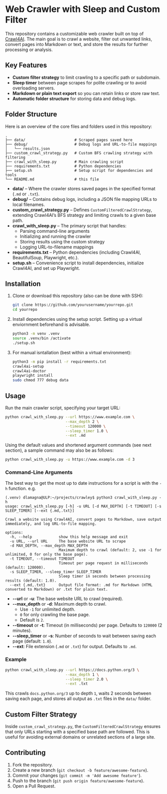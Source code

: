 # Web Crawler with Sleep and Custom Filter

This repository contains a customizable web crawler built on top of [Crawl4AI](https://pypi.org/project/crawl4ai). The main goal is to crawl a website, filter out unwanted links, convert pages into Markdown or text, and store the results for further processing or analysis.

## Key Features

- **Custom filter strategy** to limit crawling to a specific path or subdomain.  
- **Sleep timer** between page scrapes for polite crawling or to avoid overloading servers.  
- **Markdown or plain text export** so you can retain links or store raw text.  
- **Automatic folder structure** for storing data and debug logs.

## Folder Structure

Here is an overview of the core files and folders used in this repository:

```
.
├── data/                      # Scraped pages saved here
├── debug/                     # Debug logs and URL-to-file mappings
│   └── results.json
├── custom_crawl_strategy.py   # Custom BFS crawling strategy with filtering
├── crawl_with_sleep.py        # Main crawling script
├── requirements.txt           # Python dependencies
├── setup.sh                   # Setup script for dependencies and tools
└── README.md                  # this file
```


- **data/** – Where the crawler stores saved pages in the specified format (`.md` or `.txt`).
- **debug/** – Contains debug logs, including a JSON file mapping URLs to local filenames.
- **custom_crawl_strategy.py** – Defines `CustomFilteredCrawlStrategy`, extending Crawl4AI’s BFS strategy and limiting crawls to a given base path.
- **crawl_with_sleep.py** – The primary script that handles:
  - Parsing command-line arguments  
  - Initializing and running the crawler  
  - Storing results using the custom strategy  
  - Logging URL-to-filename mappings  
- **requirements.txt** – Python dependencies (including Crawl4AI, BeautifulSoup, Playwright, etc.).
- **setup.sh** – Convenience script to install dependencies, initialize Crawl4AI, and set up Playwright.

## Installation

1. Clone or download this repository (also can be done with SSH):
   ```bash
   git clone https://github.com/yourusername/yourrepo.git
   cd yourrepo

2. Install dependencies using the setup script. Setting up a virtual enviornment beforehand is advisable.
    ```bash
    python3 -m venv .venv
    source .venv/bin /activate
    ./setup.sh
    ```

3. For manual isntallation (best within a virtual environment): 
    ```bash
    python3 -m pip install -r requirements.txt
    crawl4ai-setup
    crawl4ai-doctor
    playwright install
    sudo chmod 777 debug data
    ```

## Usage

Run the main crawler script, specifying your target URL:

```bash
python crawl_with_sleep.py --url https://www.example.com \
                           --max_depth 2 \
                           --timeout 120000 \
                           --sleep_timer 1.0 \
                           --ext .md
```
Using the default values and shortened argument commands (see next section), a sample command may also be as follows:
```bash 
python crawl_with_sleep.py -u https://www.example.com -d 3
```

### Command-Line Arguments

The best way to get the most up to date instructions for a script is with the `-h` function. e.g.
```
(.venv) dlamagna@ULP:~/projects/crawley$ python3 crawl_with_sleep.py -h
usage: crawl_with_sleep.py [-h] -u URL [-d MAX_DEPTH] [-t TIMEOUT] [-s SLEEP_TIMER] [--ext {.md,.txt}]

Crawl a website using Crawl4AI, convert pages to Markdown, save output immediately, and log URL-to-file mapping.

options:
  -h, --help            show this help message and exit
  -u URL, --url URL     The base website URL to scrape
  -d MAX_DEPTH, --max_depth MAX_DEPTH
                        Maximum depth to crawl (default: 2, use -1 for unlimited, 0 for only the base page).
  -t TIMEOUT, --timeout TIMEOUT
                        Timeout per page request in milliseconds (default: 120000).
  -s SLEEP_TIMER, --sleep_timer SLEEP_TIMER
                        Sleep timer in seconds between processing results (default: 1.0).
  --ext {.md,.txt}      Output file format: .md for Markdown (HTML converted to Markdown) or .txt for plain text.
```

- **--url** or **-u**: The base website URL to crawl (required).  
- **--max_depth** or **-d**: Maximum depth to crawl.  
  - Use `-1` for unlimited depth.  
  - `0` for only crawling the base page.  
  - Default is `2`.  
- **--timeout** or **-t**: Timeout (in milliseconds) per page. Defaults to `120000` (2 minutes).  
- **--sleep_timer** or **-s**: Number of seconds to wait between saving each page (default: `1.0`).  
- **--ext**: File extension (`.md` or `.txt`) for output. Defaults to `.md`.

### Example

```bash
python crawl_with_sleep.py --url https://docs.python.org/3 \
                           --max_depth 1 \
                           --sleep_timer 2.0 \
                           --ext .txt
```

This crawls `docs.python.org/3` up to depth `1`, waits 2 seconds between saving each page, and stores all output as `.txt` files in the `data/` folder.

## Custom Filter Strategy

Inside `custom_crawl_strategy.py`, the `CustomFilteredCrawlStrategy` ensures that only URLs starting with a specified base path are followed. This is useful for avoiding external domains or unrelated sections of a large site.

## Contributing

1. Fork the repository.  
2. Create a new branch (`git checkout -b feature/awesome-feature`).  
3. Commit your changes (`git commit -m 'Add awesome feature'`).  
4. Push to the branch (`git push origin feature/awesome-feature`).  
5. Open a Pull Request.



